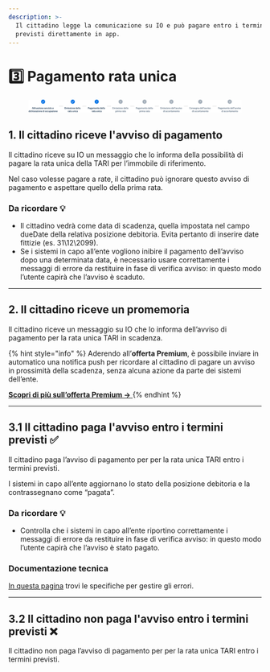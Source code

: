 ```yaml
---
description: >-
  Il cittadino legge la comunicazione su IO e può pagare entro i termini
  previsti direttamente in app.
---
```


# 3️⃣ Pagamento rata unica

<figure><img src=".gitbook/assets/image (2).png" alt="Sezione 3 di 8: pagamento della rata unica"><figcaption></figcaption></figure>

## 1. Il cittadino riceve l'avviso di pagamento

Il cittadino riceve su IO un messaggio che lo informa della possibilità di pagare la rata unica della TARI per l’immobile di riferimento.

Nel caso volesse pagare a rate, il cittadino può ignorare questo avviso di pagamento e aspettare quello della prima rata.

### Da ricordare 💡&#x20;

* Il cittadino vedrà come data di scadenza, quella impostata nel campo dueDate della relativa posizione debitoria. Evita pertanto di inserire date fittizie (es. 31\12\2099).
* Se i sistemi in capo all’ente vogliono inibire il pagamento dell’avviso dopo una determinata data, è necessario usare correttamente i messaggi di errore da restituire in fase di verifica avviso: in questo modo l’utente capirà che l’avviso è scaduto.

***

## 2. Il cittadino riceve un promemoria&#x20;

Il cittadino riceve un messaggio su IO che lo informa dell’avviso di pagamento per la rata unica TARI in scadenza.

{% hint style="info" %}
Aderendo all’**offerta Premium**, è possibile inviare in automatico una notifica push per ricordare al cittadino di pagare un avviso in prossimità della scadenza, senza alcuna azione da parte dei sistemi dell’ente.

[**Scopri di più sull’offerta Premium →** ](https://docs.pagopa.it/manuale-servizi/che-cosa-puo-fare-un-servizio-su-io/inviare-messaggi#funzionalita-premium)
{% endhint %}

***

## **3.1 Il cittadino paga l'avviso entro i termini previsti ✅**

Il cittadino paga l’avviso di pagamento per per la rata unica TARI entro i termini previsti.

I sistemi in capo all’ente aggiornano lo stato della posizione debitoria e la contrassegnano come “pagata”.

### Da ricordare 💡&#x20;

* Controlla che i sistemi in capo all’ente riportino correttamente i messaggi di errore da restituire in fase di verifica avviso: in questo modo l’utente capirà che l’avviso è stato pagato.

### Documentazione tecnica&#x20;

[In questa pagina](https://docs.pagopa.it/gestionedeglierrori/faultcode-e-faultstring/domino-ec) trovi le specifiche per gestire gli errori.&#x20;

***

## **3.2 Il cittadino non paga l'avviso entro i termini previsti ❌**

Il cittadino non paga l’avviso di pagamento per per la rata unica TARI entro i termini previsti.
